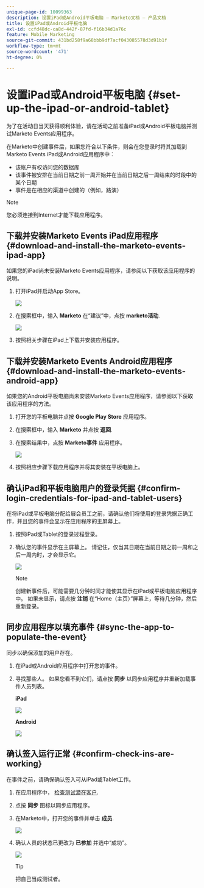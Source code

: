 ```yaml
---
unique-page-id: 10099363
description: 设置iPad或Android平板电脑 — Marketo文档 — 产品文档
title: 设置iPad或Android平板电脑
exl-id: ccfd48dc-ca8d-442f-87fd-f16b34d1a76c
feature: Mobile Marketing
source-git-commit: 431bd258f9a68bbb9df7acf043085578d3d91b1f
workflow-type: tm+mt
source-wordcount: '471'
ht-degree: 0%

---
```


# 设置iPad或Android平板电脑 {#set-up-the-ipad-or-android-tablet}

为了在活动日当天获得顺利体验，请在活动之前准备iPad或Android平板电脑并测试Marketo Events应用程序。

在Marketo中创建事件后，如果您符合以下条件，则会在您登录时将其加载到Marketo Events iPad或Android应用程序中：

* 该帐户有权访问您的数据库
* 该事件被安排在当前日期之前一周开始并在当前日期之后一周结束的时段中的某个日期
* 事件是在相应的渠道中创建的（例如，路演）

>[!NOTE]
>
>您必须连接到Internet才能下载应用程序。

## 下载并安装Marketo Events iPad应用程序 {#download-and-install-the-marketo-events-ipad-app}

如果您的iPad尚未安装Marketo Events应用程序，请参阅以下获取该应用程序的说明。

1. 打开iPad并启动App Store。

   ![](assets/image2016-4-14-15-3a52-3a19.png)

1. 在搜索框中，输入 **Marketo** 在“建议”中，点按 **marketo活动**.

   ![](assets/image2016-4-14-16-3a0-3a3.png)

1. 按照相关步骤在iPad上下载并安装应用程序。

## 下载并安装Marketo Events Android应用程序 {#download-and-install-the-marketo-events-android-app}

如果您的Android平板电脑尚未安装Marketo Events应用程序，请参阅以下获取该应用程序的方法。

1. 打开您的平板电脑并点按 **Google Play Store** 应用程序。
1. 在搜索框中，输入 **Marketo** 并点按 **返回**.
1. 在搜索结果中，点按 **Marketo事件** 应用程序。

   ![](assets/image2016-4-15-14-3a42-3a11.png)

1. 按照相应步骤下载应用程序并将其安装在平板电脑上。

## 确认iPad和平板电脑用户的登录凭据 {#confirm-login-credentials-for-ipad-and-tablet-users}

在将iPad或平板电脑分配给展会员工之前，请确认他们将使用的登录凭据正确工作，并且您的事件会显示在应用程序的主屏幕上。

1. 按照iPad或Tablet的登录过程登录。
1. 确认您的事件显示在主屏幕上。 请记住，仅当其日期在当前日期之前一周和之后一周内时，才会显示它。

   ![](assets/image2016-4-15-15-3a29-3a0.png)

   >[!NOTE]
   >
   >创建新事件后，可能需要几分钟时间才能使其显示在iPad或平板电脑应用程序中。 如果未显示，请点按 **注销** 在“Home（主页）”屏幕上，等待几分钟，然后重新登录。

## 同步应用程序以填充事件 {#sync-the-app-to-populate-the-event}

同步以确保添加的用户存在。

1. 在iPad或Android应用程序中打开您的事件。
1. 寻找那些人。 如果您看不到它们，请点按 **同步** 以同步应用程序并重新加载事件人员列表。

   **iPad**

   ![](assets/image2016-4-12-14-3a25-3a13.png)

   **Android**

   ![](assets/screenshot-2016-04-15-14-14-08-sync-button.png)

## 确认签入运行正常 {#confirm-check-ins-are-working}

在事件之前，请确保确认签入可从iPad或Tablet工作。

1. 在应用程序中， [检查测试潜在客户](/help/marketo/product-docs/core-marketo-concepts/mobile-apps/event-check-in/check-people-into-your-event-from-your-tablet.md).
1. 点按 **同步** 图标以同步应用程序。
1. 在Marketo中，打开您的事件并单击 **成员**.

   ![](assets/image2016-4-15-15-3a32-3a42.png)

1. 确认人员的状态已更改为 **已参加** 并选中“成功”。

   ![](assets/image2016-4-18-14-3a11-3a36.png)

   >[!TIP]
   >
   >把自己当成测试者。
